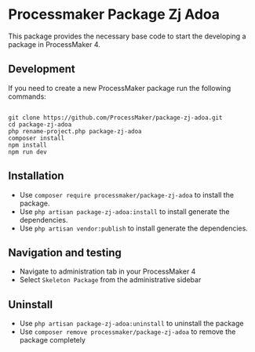# Processmaker Package Zj Adoa
This package provides the necessary base code to start the developing a package in ProcessMaker 4.

## Development
If you need to create a new ProcessMaker package run the following commands:

```

git clone https://github.com/ProcessMaker/package-zj-adoa.git
cd package-zj-adoa
php rename-project.php package-zj-adoa
composer install
npm install
npm run dev
```

## Installation
* Use `composer require processmaker/package-zj-adoa` to install the package.
* Use `php artisan package-zj-adoa:install` to install generate the dependencies.
* Use `php artisan vendor:publish` to install generate the dependencies.

## Navigation and testing
* Navigate to administration tab in your ProcessMaker 4
* Select `Skeleton Package` from the administrative sidebar

## Uninstall
* Use `php artisan package-zj-adoa:uninstall` to uninstall the package
* Use `composer remove processmaker/package-zj-adoa` to remove the package completely
